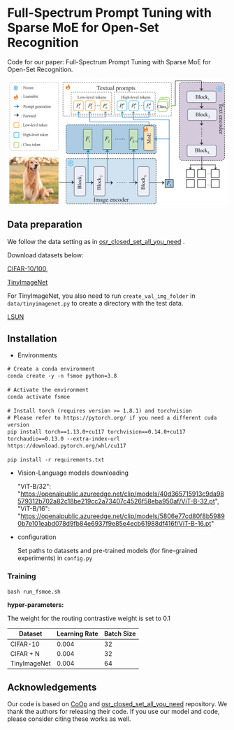 

# Full-Spectrum Prompt Tuning with Sparse MoE for Open-Set Recognition

Code for our paper: Full-Spectrum Prompt Tuning with Sparse MoE for Open-Set Recognition.

![image](https://github.com/FayeXXX/FSMoE/blob/main/framework.png)

## Data preparation

We follow the data setting as in [osr_closed_set_all_you_need](https://github.com/sgvaze/osr_closed_set_all_you_need) .

Download datasets below:    



[CIFAR-10/100](https://pytorch.org/vision/stable/datasets.html),

[TinyImageNet](https://github.com/rmccorm4/Tiny-Imagenet-200)

For TinyImageNet, you also need to run `create_val_img_folder` in `data/tinyimagenet.py` to create
a directory with the test data.

[LSUN](https://github.com/facebookresearch/odin)


## Installation

* Environments

```
# Create a conda environment
conda create -y -n fsmoe python=3.8

# Activate the environment
conda activate fsmoe

# Install torch (requires version >= 1.8.1) and torchvision
# Please refer to https://pytorch.org/ if you need a different cuda version
pip install torch==1.13.0+cu117 torchvision==0.14.0+cu117 torchaudio==0.13.0 --extra-index-url https://download.pytorch.org/whl/cu117

pip install -r requirements.txt
```

* Vision-Language models downloading

  "ViT-B/32": "https://openaipublic.azureedge.net/clip/models/40d365715913c9da98579312b702a82c18be219cc2a73407c4526f58eba950af/ViT-B-32.pt",
  "ViT-B/16": "https://openaipublic.azureedge.net/clip/models/5806e77cd80f8b59890b7e101eabd078d9fb84e6937f9e85e4ecb61988df416f/ViT-B-16.pt"

* configuration

  Set paths to datasets and pre-trained models (for fine-grained experiments) in ```config.py```

### Training

```
bash run_fsmoe.sh
```

**hyper-parameters:**

The weight for the routing contrastive weight is set to 0.1

| **Dataset**       | **Learning Rate** | **Batch Size** |
|---------------|---------------|------------|
| CIFAR-10      | 0.004      | 32    |
| CIFAR + N     | 0.004       | 32             |
| TinyImageNet  | 0.004       | 64      |

## Acknowledgements

Our code is based on [CoOp](https://github.com/KaiyangZhou/CoOp) and [osr_closed_set_all_you_need](https://github.com/sgvaze/osr_closed_set_all_you_need) repository. We thank the authors for releasing their code. If you use our model and code, please consider citing these works as well.